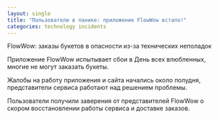 ```yaml
---
layout: single
title: "Пользователи в панике: приложение FlowWow встало!"
categories: technology incidents
---
```

FlowWow: заказы букетов в опасности из-за технических неполадок

Приложение FlowWow испытывает сбои в День всех влюбленных, многие не могут заказать букеты.

Жалобы на работу приложения и сайта начались около полудня, представители сервиса работают над решением проблемы.

Пользователи получили заверения от представителей FlowWow о скором восстановлении работы сервиса и доставке заказов.